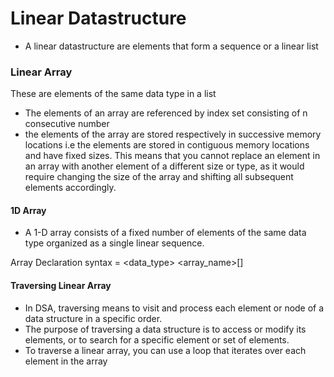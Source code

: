 # Linear Datastructure 
- A linear datastructure are elements that form a sequence or a linear list 

### Linear Array 
 These are elements of the same data type in a list 
- The elements of an array are referenced by index set consisting of n consecutive number
- the elements of the array are stored respectively in successive memory locations i.e  the elements are stored in contiguous memory locations and have fixed sizes.
This means that you cannot replace an element in an array with another element of a different size or type, as it would require changing the size of the array and shifting all subsequent elements accordingly.

#### 1D Array
- A 1-D  array consists of
a fixed number of elements of the same data
type organized as a single linear sequence.

Array Declaration 
syntax = <data_type> <array_name>[<size>]


#### Traversing Linear Array
- In DSA, traversing means to visit and process each element or node of a data structure in a specific order.
- The purpose of traversing a data structure is to access or modify its elements, or to search for a specific element or set of elements.
- To traverse a linear array, you can use a loop that iterates over each element in the array